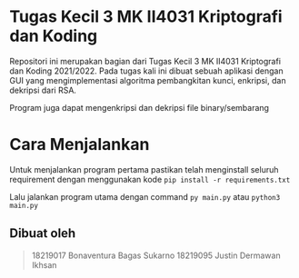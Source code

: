 # Tugas Kecil 3 MK II4031 Kriptografi dan Koding 

Repositori ini merupakan bagian dari Tugas Kecil 3 MK II4031 Kriptografi dan Koding 2021/2022. Pada tugas kali ini dibuat sebuah aplikasi dengan GUI yang mengimplementasi algoritma pembangkitan kunci, enkripsi, dan dekripsi dari RSA.

Program juga dapat mengenkripsi dan dekripsi file binary/sembarang

# Cara Menjalankan

Untuk menjalankan program pertama pastikan telah menginstall seluruh requirement dengan menggunakan kode
`pip install -r requirements.txt`

Lalu jalankan program utama dengan command
`py main.py`
atau
`python3 main.py`

## Dibuat oleh

> 18219017 Bonaventura Bagas Sukarno
> 18219095 Justin Dermawan Ikhsan
